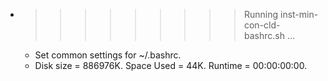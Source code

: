 * >>>>>>>>> Running inst-min-con-cld-bashrc.sh ...
  * Set common settings for ~/.bashrc.
  * Disk size = 886976K. Space Used = 44K. Runtime = 00:00:00:00.
